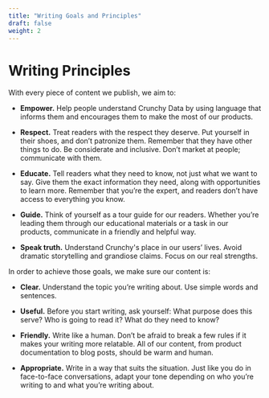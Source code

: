 ```yaml
---
title: "Writing Goals and Principles"
draft: false
weight: 2
---
```


# Writing Principles

With every piece of content we publish, we aim to:

* **Empower.** Help people understand Crunchy Data by using language that informs them and encourages them to make the most of our products.

* **Respect.** Treat readers with the respect they deserve. Put yourself in their shoes, and don’t patronize them. Remember that they have other things to do. Be considerate and inclusive. Don’t market at people; communicate with them.

* **Educate.** Tell readers what they need to know, not just what we want to say. Give them the exact information they need, along with opportunities to learn more. Remember that you’re the expert, and readers don’t have access to everything you know.

* **Guide.** Think of yourself as a tour guide for our readers. Whether you’re leading them through our educational materials or a task in our products, communicate in a friendly and helpful way.

* **Speak truth.** Understand Crunchy's place in our users’ lives. Avoid dramatic storytelling and grandiose claims. Focus on our real strengths.

In order to achieve those goals, we make sure our content is:

* **Clear.** Understand the topic you’re writing about. Use simple words and sentences.

* **Useful.** Before you start writing, ask yourself: What purpose does this serve? Who is going to read it? What do they need to know?

* **Friendly.** Write like a human. Don’t be afraid to break a few rules if it makes your writing more relatable. All of our content, from product documentation to blog posts, should be warm and human.

* **Appropriate.** Write in a way that suits the situation. Just like you do in face-to-face conversations, adapt your tone depending on who you’re writing to and what you’re writing about.
